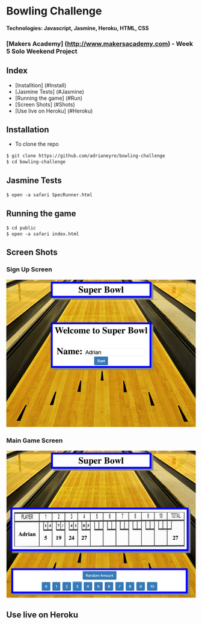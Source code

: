 # Bowling Challenge
#### Technologies: Javascript, Jasmine, Heroku, HTML, CSS
### [Makers Academy] (http://www.makersacademy.com) - Week 5 Solo Weekend Project

## Index
* [Installtion] (#Install)
* [Jasmine Tests] (#Jasmine)
* [Running the game] (#Run)
* [Screen Shots] (#Shots)
* [Use live on Heroku] (#Heroku)

## <a name="Install">Installation</a>
* To clone the repo
```shell
$ git clone https://github.com/adrianeyre/bowling-challenge
$ cd bowling-challenge
```

## <a name="Jasmine">Jasmine Tests</a>
```
$ open -a safari SpecRunner.html
```

## <a name="Run">Running the game</a>
```
$ cd public
$ open -a safari index.html
```

## <a name="Shots">Screen Shots</a>
### Sign Up Screen
[![ScreenShot1](https://raw.githubusercontent.com/adrianeyre/bowling-challenge/master/images/screenshot1.png)](https://raw.githubusercontent.com/adrianeyre/bowling-challenge/master/images/screenshot1.png "Screen Shot 1")

### Main Game Screen
[![ScreenShot1](https://raw.githubusercontent.com/adrianeyre/bowling-challenge/master/images/screenshot2.png)](https://raw.githubusercontent.com/adrianeyre/bowling-challenge/master/images/screenshot2.png "Screen Shot 2")

## <a name="Heroku">Use live on Heroku</a>
